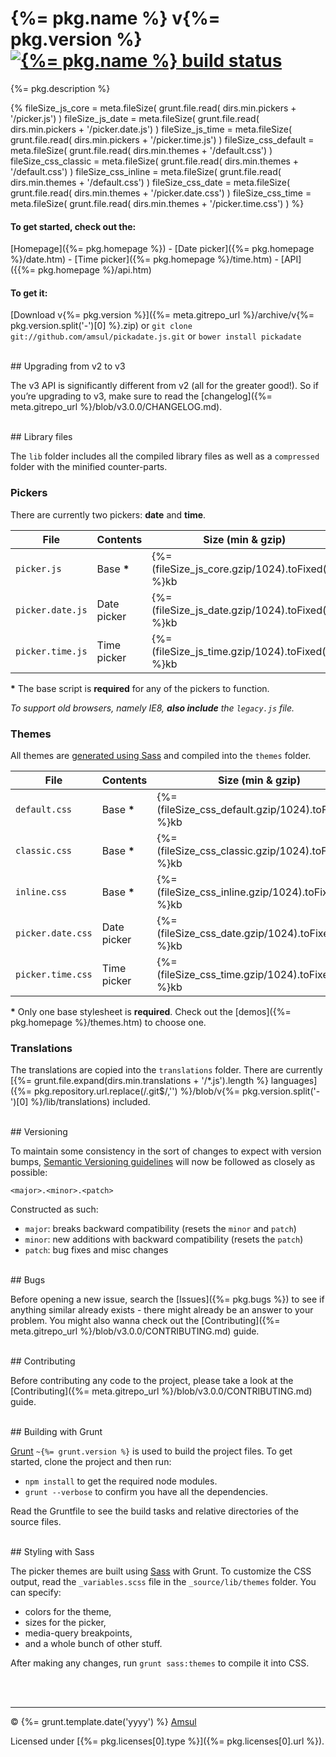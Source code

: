 # {%= pkg.name %} v{%= pkg.version %} [![{%= pkg.name %} build status](https://travis-ci.org/amsul/pickadate.js.png?branch=time-picker)](https://travis-ci.org/amsul/pickadate.js)

{%= pkg.description %}

{%
    fileSize_js_core = meta.fileSize( grunt.file.read( dirs.min.pickers + '/picker.js') )
    fileSize_js_date = meta.fileSize( grunt.file.read( dirs.min.pickers + '/picker.date.js') )
    fileSize_js_time = meta.fileSize( grunt.file.read( dirs.min.pickers + '/picker.time.js') )
    fileSize_css_default = meta.fileSize( grunt.file.read( dirs.min.themes + '/default.css') )
    fileSize_css_classic = meta.fileSize( grunt.file.read( dirs.min.themes + '/default.css') )
    fileSize_css_inline = meta.fileSize( grunt.file.read( dirs.min.themes + '/default.css') )
    fileSize_css_date = meta.fileSize( grunt.file.read( dirs.min.themes + '/picker.date.css') )
    fileSize_css_time = meta.fileSize( grunt.file.read( dirs.min.themes + '/picker.time.css') )
%}

#### To get started, check out the:

[Homepage]({%= pkg.homepage %}) - [Date picker]({%= pkg.homepage %}/date.htm) - [Time picker]({%= pkg.homepage %}/time.htm) - [API]({{%= pkg.homepage %}/api.htm)


#### To get it:

[Download v{%= pkg.version %}]({%= meta.gitrepo_url %}/archive/v{%= pkg.version.split('-')[0] %}.zip) or `git clone git://github.com/amsul/pickadate.js.git` or `bower install pickadate`




<br>
## Upgrading from v2 to v3

The v3 API is significantly different from v2 (all for the greater good!). So if you’re upgrading to v3, make sure to read the [changelog]({%= meta.gitrepo_url %}/blob/v3.0.0/CHANGELOG.md).





<br>
## Library files

The `lib` folder includes all the compiled library files as well as a `compressed` folder with the minified counter-parts.

### Pickers

There are currently two pickers: **date** and **time**.

File                    | Contents                 | Size (min & gzip)
----------------------- | ------------------------ | ----------------------
`picker.js`             | Base __*__               | {%= (fileSize_js_core.gzip/1024).toFixed(2) %}kb
`picker.date.js`        | Date picker              | {%= (fileSize_js_date.gzip/1024).toFixed(2) %}kb
`picker.time.js`        | Time picker              | {%= (fileSize_js_time.gzip/1024).toFixed(2) %}kb

__*__ The base script is **required** for any of the pickers to function.

_To support old browsers, namely IE8, **also include** the `legacy.js` file._


### Themes

All themes are [generated using Sass](#sass-styling) and compiled into the `themes` folder.

File                    | Contents                 | Size (min & gzip)
----------------------- | ------------------------ | ----------------------
`default.css`           | Base __*__               | {%= (fileSize_css_default.gzip/1024).toFixed(2) %}kb
`classic.css`           | Base __*__               | {%= (fileSize_css_classic.gzip/1024).toFixed(2) %}kb
`inline.css`            | Base __*__               | {%= (fileSize_css_inline.gzip/1024).toFixed(2) %}kb
`picker.date.css`       | Date picker              | {%= (fileSize_css_date.gzip/1024).toFixed(2) %}kb
`picker.time.css`       | Time picker              | {%= (fileSize_css_time.gzip/1024).toFixed(2) %}kb

__*__ Only one base stylesheet is **required**. Check out the [demos]({%= pkg.homepage %}/themes.htm) to choose one.

### Translations

The translations are copied into the `translations` folder. There are currently [{%= grunt.file.expand(dirs.min.translations + '/*.js').length %} languages]({%= pkg.repository.url.replace(/.git$/,'') %}/blob/v{%= pkg.version.split('-')[0] %}/lib/translations) included.


<br>
## Versioning

To maintain some consistency in the sort of changes to expect with version bumps, [Semantic Versioning guidelines](http://semver.org/) will now be followed as closely as possible:

`<major>.<minor>.<patch>`

Constructed as such:

- `major`: breaks backward compatibility (resets the `minor` and `patch`)
- `minor`: new additions with backward compatibility (resets the `patch`)
- `patch`: bug fixes and misc changes





<br>
## Bugs

Before opening a new issue, search the [Issues]({%= pkg.bugs %}) to see if anything similar already exists - there might already be an answer to your problem. You might also wanna check out the [Contributing]({%= meta.gitrepo_url %}/blob/v3.0.0/CONTRIBUTING.md) guide.





<br>
## Contributing

Before contributing any code to the project, please take a look at the [Contributing]({%= meta.gitrepo_url %}/blob/v3.0.0/CONTRIBUTING.md) guide.




<br>
## Building with Grunt

[Grunt](http://gruntjs.com/) `~{%= grunt.version %}` is used to build the project files. To get started, clone the project and then run:

- `npm install` to get the required node modules.
- `grunt --verbose` to confirm you have all the dependencies.


Read the Gruntfile to see the build tasks and relative directories of the source files.




<br>
<a name="sass-styling"></a>
## Styling with Sass

The picker themes are built using [Sass](http://sass-lang.com/) with Grunt. To customize the CSS output, read the `_variables.scss` file in the `_source/lib/themes` folder. You can specify:

- colors for the theme,
- sizes for the picker,
- media-query breakpoints,
- and a whole bunch of other stuff.


After making any changes, run `grunt sass:themes` to compile it into CSS.





<br><br>

---

© {%= grunt.template.date('yyyy') %} [Amsul](http://twitter.com/amsul_)

Licensed under [{%= pkg.licenses[0].type %}]({%= pkg.licenses[0].url %}).